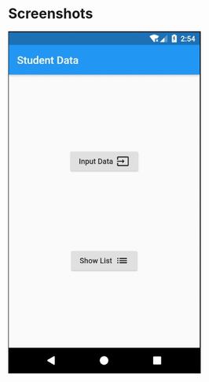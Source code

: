 # Screenshots
![Homescreen](https://github.com/kalashjain001/flutter_task2/blob/master/images/homescreen.jpg)
